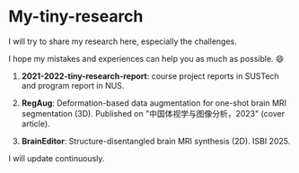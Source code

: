 # My-tiny-research
I will try to share my research here, especially the challenges. 

I hope my mistakes and experiences can help you as much as possible. 😄

1. **2021-2022-tiny-research-report**: course project reports in SUSTech and program report in NUS.

2. **RegAug**: Deformation-based data augmentation for one-shot brain MRI segmentation (3D). Published on "中国体视学与图像分析，2023" (cover article).

3. **BrainEditor**: Structure-disentangled brain MRI synthesis (2D). ISBI 2025.

I will update continuously.
